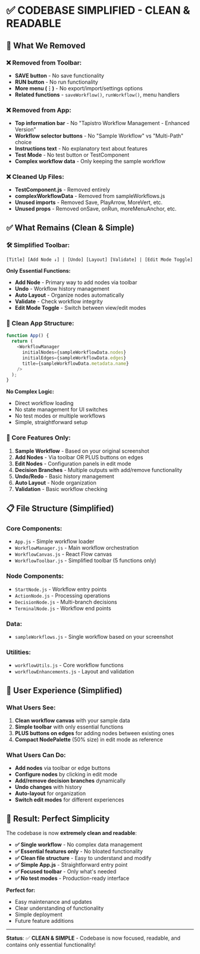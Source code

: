# ✅ CODEBASE SIMPLIFIED - CLEAN & READABLE

## 🧹 **What We Removed**

### **❌ Removed from Toolbar:**
- **SAVE button** - No save functionality
- **RUN button** - No run functionality  
- **More menu (⋮)** - No export/import/settings options
- **Related functions** - `saveWorkflow()`, `runWorkflow()`, menu handlers

### **❌ Removed from App:**
- **Top information bar** - No "Tapistro Workflow Management - Enhanced Version"
- **Workflow selector buttons** - No "Sample Workflow" vs "Multi-Path" choice
- **Instructions text** - No explanatory text about features
- **Test Mode** - No test button or TestComponent
- **Complex workflow data** - Only keeping the sample workflow

### **❌ Cleaned Up Files:**
- **TestComponent.js** - Removed entirely
- **complexWorkflowData** - Removed from sampleWorkflows.js
- **Unused imports** - Removed Save, PlayArrow, MoreVert, etc.
- **Unused props** - Removed onSave, onRun, moreMenuAnchor, etc.

## ✅ **What Remains (Clean & Simple)**

### **🛠️ Simplified Toolbar:**
```
[Title] [Add Node ↓] | [Undo] [Layout] [Validate] | [Edit Mode Toggle]
```

**Only Essential Functions:**
- **Add Node** - Primary way to add nodes via toolbar
- **Undo** - Workflow history management
- **Auto Layout** - Organize nodes automatically  
- **Validate** - Check workflow integrity
- **Edit Mode Toggle** - Switch between view/edit modes

### **📱 Clean App Structure:**
```javascript
function App() {
  return (
    <WorkflowManager
      initialNodes={sampleWorkflowData.nodes}
      initialEdges={sampleWorkflowData.edges}
      title={sampleWorkflowData.metadata.name}
    />
  );
}
```

**No Complex Logic:**
- Direct workflow loading
- No state management for UI switches
- No test modes or multiple workflows
- Simple, straightforward setup

### **🎯 Core Features Only:**
1. **Sample Workflow** - Based on your original screenshot
2. **Add Nodes** - Via toolbar OR PLUS buttons on edges
3. **Edit Nodes** - Configuration panels in edit mode
4. **Decision Branches** - Multiple outputs with add/remove functionality
5. **Undo/Redo** - Basic history management
6. **Auto Layout** - Node organization
7. **Validation** - Basic workflow checking

## 📋 **File Structure (Simplified)**

### **Core Components:**
- `App.js` - Simple workflow loader
- `WorkflowManager.js` - Main workflow orchestration
- `WorkflowCanvas.js` - React Flow canvas
- `WorkflowToolbar.js` - Simplified toolbar (5 functions only)

### **Node Components:**
- `StartNode.js` - Workflow entry points
- `ActionNode.js` - Processing operations
- `DecisionNode.js` - Multi-branch decisions  
- `TerminalNode.js` - Workflow end points

### **Data:**
- `sampleWorkflows.js` - Single workflow based on your screenshot

### **Utilities:**
- `workflowUtils.js` - Core workflow functions
- `workflowEnhancements.js` - Layout and validation

## 🎨 **User Experience (Simplified)**

### **What Users See:**
1. **Clean workflow canvas** with your sample data
2. **Simple toolbar** with only essential functions
3. **PLUS buttons on edges** for adding nodes between existing ones
4. **Compact NodePalette** (50% size) in edit mode as reference

### **What Users Can Do:**
- **Add nodes** via toolbar or edge buttons
- **Configure nodes** by clicking in edit mode
- **Add/remove decision branches** dynamically
- **Undo changes** with history
- **Auto-layout** for organization
- **Switch edit modes** for different experiences

## 🚀 **Result: Perfect Simplicity**

The codebase is now **extremely clean and readable**:

- **✅ Single workflow** - No complex data management
- **✅ Essential features only** - No bloated functionality  
- **✅ Clean file structure** - Easy to understand and modify
- **✅ Simple App.js** - Straightforward entry point
- **✅ Focused toolbar** - Only what's needed
- **✅ No test modes** - Production-ready interface

**Perfect for:**
- Easy maintenance and updates
- Clear understanding of functionality
- Simple deployment
- Future feature additions

---

**Status**: ✅ **CLEAN & SIMPLE** - Codebase is now focused, readable, and contains only essential functionality!